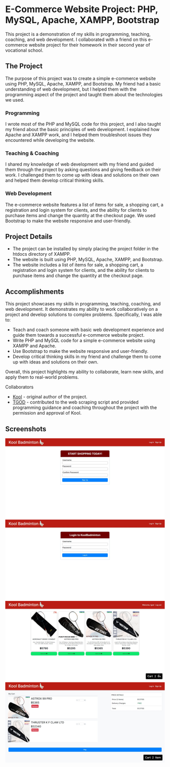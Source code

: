 # E-Commerce Website Project: PHP, MySQL, Apache, XAMPP, Bootstrap
This project is a demonstration of my skills in programming, teaching, coaching, and web development. I collaborated with a friend on this e-commerce website project for their homework in their second year of vocational school.

## The Project
The purpose of this project was to create a simple e-commerce website using PHP, MySQL, Apache, XAMPP, and Bootstrap. My friend had a basic understanding of web development, but I helped them with the programming aspect of the project and taught them about the technologies we used.

### Programming
I wrote most of the PHP and MySQL code for this project, and I also taught my friend about the basic principles of web development. I explained how Apache and XAMPP work, and I helped them troubleshoot issues they encountered while developing the website.

### Teaching & Coaching
I shared my knowledge of web development with my friend and guided them through the project by asking questions and giving feedback on their work. I challenged them to come up with ideas and solutions on their own and helped them develop critical thinking skills.

### Web Development
The e-commerce website features a list of items for sale, a shopping cart, a registration and login system for clients, and the ability for clients to purchase items and change the quantity at the checkout page. We used Bootstrap to make the website responsive and user-friendly.

## Project Details
* The project can be installed by simply placing the project folder in the htdocs directory of XAMPP.
* The website is built using PHP, MySQL, Apache, XAMPP, and Bootstrap.
* The website includes a list of items for sale, a shopping cart, a registration and login system for clients, and the ability for clients to purchase items and change the quantity at the checkout page.
## Accomplishments
This project showcases my skills in programming, teaching, coaching, and web development. It demonstrates my ability to work collaboratively on a project and develop solutions to complex problems. Specifically, I was able to:

* Teach and coach someone with basic web development experience and guide them towards a successful e-commerce website project.
* Write PHP and MySQL code for a simple e-commerce website using XAMPP and Apache.
* Use Bootstrap to make the website responsive and user-friendly.
* Develop critical thinking skills in my friend and challenge them to come up with ideas and solutions on their own.

Overall, this project highlights my ability to collaborate, learn new skills, and apply them to real-world problems.

Collaborators
* [Kool](https://github.com/KKooLNoI) - original author of the project.
* [TGOD](https://github.com/TGODTH) - contributed to the web scraping script and provided programming guidance and coaching throughout the project with the permission and approval of Kool.


## Screenshots

![Signup Page](/screenshots/signup.jpeg)
![Login Page](/screenshots/login.jpeg)
![Product Page](/screenshots/product.jpeg)
![Checkout Page](/screenshots/checkout.jpeg)
